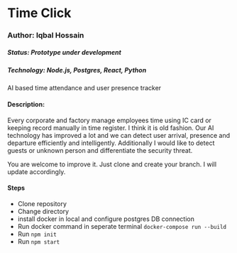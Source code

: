 # Time Click 
### Author: Iqbal Hossain

##### Status: Prototype under development
##### Technology: Node.js, Postgres, React, Python

AI based time attendance and user presence tracker

#### Description:

Every corporate and factory manage employees time using IC card or keeping record manually in time register. I think it is old fashion. Our AI technology has improved a lot and we can detect user arrival, presence and departure efficiently and intelligently. Additionally I would like to detect guests or unknown person and differentiate the security threat.
 
You are welcome to improve it. Just clone and create your branch. I will update accordingly.

#### Steps

- Clone repository
- Change directory
- install docker in local and configure postgres DB connection
- Run docker command in seperate terminal `docker-compose run --build`
- Run `npm init`
- Run `npm start`
